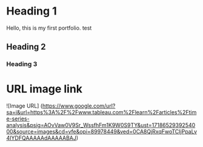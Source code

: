 # Heading 1
Hello, this is my first portfolio. test
## Heading 2
### Heading 3

# URL image link
![Image URL] (https://www.google.com/url?sa=i&url=https%3A%2F%2Fwww.tableau.com%2Flearn%2Farticles%2Ftime-series-analysis&psig=AOvVaw0V9Sr_WssfhFm1K9W0S9TY&ust=1718652939254000&source=images&cd=vfe&opi=89978449&ved=0CA8QjRxqFwoTCIjPpaLv4IYDFQAAAAAdAAAAABAJ)

